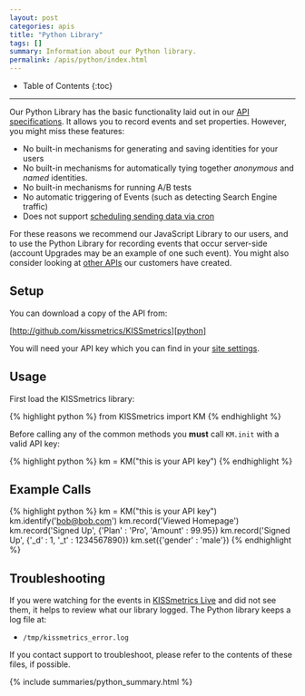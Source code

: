 ```yaml
---
layout: post
categories: apis
title: "Python Library"
tags: []
summary: Information about our Python library.
permalink: /apis/python/index.html
---
```

* Table of Contents
{:toc}
* * *

Our Python Library has the basic functionality laid out in our [API specifications][specs]. It allows you to record events and set properties. However, you might miss these features:

* No built-in mechanisms for generating and saving identities for your users
* No built-in mechanisms for automatically tying together *anonymous* and *named* identities.
* No built-in mechanisms for running A/B tests
* No automatic triggering of Events (such as detecting Search Engine traffic)
* Does not support [scheduling sending data via cron][cron]

For these reasons we recommend our JavaScript Library to our users, and to use the Python Library for recording events that occur server-side (account Upgrades may be an example of one such event). You might also consider looking at [other APIs][other] our customers have created.

## Setup

You can download a copy of the API from:

[http://github.com/kissmetrics/KISSmetrics][python]

You will need your API key which you can find in your [site settings][site-settings].

## Usage

First load the KISSmetrics library:

{% highlight python %}
from KISSmetrics import KM
{% endhighlight %}

Before calling any of the common methods you **must** call `KM.init` with a valid API key:

{% highlight python %}
km = KM("this is your API key")
{% endhighlight %}

## Example Calls

{% highlight python %}
km = KM("this is your API key")
km.identify('bob@bob.com')
km.record('Viewed Homepage')
km.record('Signed Up', {'Plan' : 'Pro', 'Amount' : 99.95})
km.record('Signed Up', {'_d' : 1, '_t' : 1234567890})
km.set({'gender' : 'male'})
{% endhighlight %}

## Troubleshooting

If you were watching for the events in [KISSmetrics Live][live] and did not see them, it helps to review what our library logged. The Python library keeps a log file at:

* `/tmp/kissmetrics_error.log`

If you contact support to troubleshoot, please refer to the contents of these files, if possible.

{% include summaries/python_summary.html %}

[specs]: /apis/specifications
[identity]: /getting-started/understanding-identities
[other]: /apis/other
[cron]: /apis/cron
[site-settings]:https://app.kissmetrics.com/settings
[python]: http://github.com/kissmetrics/KISSmetrics
[live]: /tools/live
